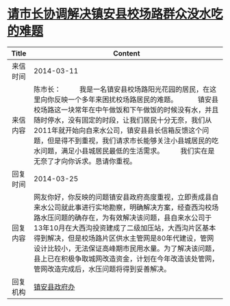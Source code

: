 # <a href="http://www.shangluo.gov.cn/zmhd/ldxxxx.jsp?urltype=leadermail.LeaderMailContentUrl&wbtreeid=1112&leadermailid=2339">请市长协调解决镇安县校场路群众没水吃的难题</a>
| Title |                                                                                                             Content                                                                                                              |
|:-----:|----------------------------------------------------------------------------------------------------------------------------------------------------------------------------------------------------------------------------------|
| 来信时间  | 2014-03-11                                                                                                                                                                                                                       |
| 来信内容  | 陈市长：          我是一名镇安县校场路阳光花园的居民，在这里向你反映一个多年来困扰校场路居民的难题。           镇安县校场路这一块常年在中午做饭和下午做饭的时候没有水，并且随时停水，没有固定的时段，让我们居民十分无奈，我们从2011年就开始向自来水公司，镇安县县长信箱反馈这个问题，但是得不到重视，我们请求市长能够关注小县城居民的吃水问题，满足小县城居民最低的生活需求。         我们实在是无奈了才向你诉求。恳请你重视。 |
| 回复时间  | 2014-03-25                                                                                                                                                                                                                       |
| 回复内容  | 网友你好，你反映的问题镇安县政府高度重视，立即责成县自来水公司就此事进行实地勘察，明确解决方案，经查西沟校场路水压问题的确存在，为有效解决该问题，县自来水公司于13年10月在大西沟投资建成了二级加压站，大西沟片区基本得到解决，但是校场路片区供水主管网是80年代建设，管网设计比较小，无法保证高峰期市民用水量。为了解决该问题，县上已在积极争取城网改造资金，计划在今年改造该处管网，管网改造完成后，水压问题将得到妥善解决。                |
| 回复机构  | <a href="../../categories/agencies/镇安县政府办.md">镇安县政府办</a>                                                                                                                                                                         |